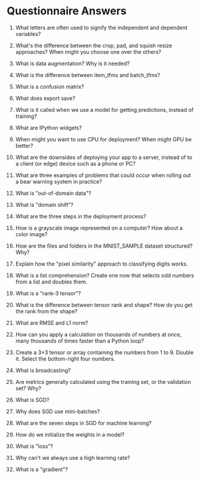 # Questionnaire Answers

1. What letters are often used to signify the independent and dependent variables?

2. What's the difference between the crop, pad, and squish resize approaches? When might you choose one over the others?

3. What is data augmentation? Why is it needed?

4. What is the difference between item_tfms and batch_tfms?

5. What is a confusion matrix?

6. What does export save?

7. What is it called when we use a model for getting predictions, instead of training?

8. What are IPython widgets?

9. When might you want to use CPU for deployment? When might GPU be better?

10. What are the downsides of deploying your app to a server, instead of to a client (or edge) device such as a phone or PC?

11. What are three examples of problems that could occur when rolling out a bear warning system in practice?

12. What is "out-of-domain data"?

13. What is "domain shift"?

14. What are the three steps in the deployment process?

15. How is a grayscale image represented on a computer? How about a color image?

16. How are the files and folders in the MNIST_SAMPLE dataset structured? Why?

17. Explain how the "pixel similarity" approach to classifying digits works.

18. What is a list comprehension? Create one now that selects odd numbers from a list and doubles them.

19. What is a "rank-3 tensor"?

20. What is the difference between tensor rank and shape? How do you get the rank from the shape?

21. What are RMSE and L1 norm?

22. How can you apply a calculation on thousands of numbers at once, many thousands of times faster than a Python loop?

23. Create a 3×3 tensor or array containing the numbers from 1 to 9. Double it. Select the bottom-right four numbers.

24. What is broadcasting?

25. Are metrics generally calculated using the training set, or the validation set? Why?

26. What is SGD?

27. Why does SGD use mini-batches?

28. What are the seven steps in SGD for machine learning?

29. How do we initialize the weights in a model?

30. What is "loss"?

31. Why can't we always use a high learning rate?

32. What is a "gradient"?

